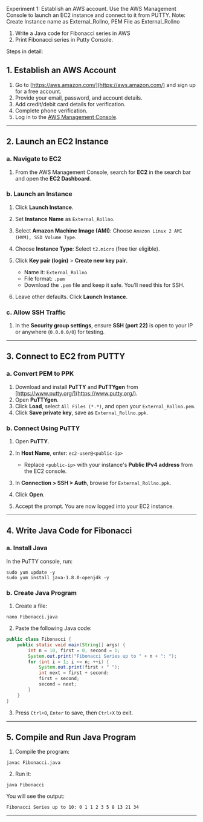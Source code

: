 Experiment 1:
Establish an AWS account. Use the AWS Management Console to launch an EC2 instance and connect to it from PUTTY.
Note: Create Instance name as External_Rollno, PEM File as External_Rollno
1. Write a Java code for Fibonacci series in AWS
2. Print Fibonacci series in Putty Console.

Steps in detail:

## 1. Establish an AWS Account

1. Go to [https://aws.amazon.com/](https://aws.amazon.com/) and sign up for a free account.
2. Provide your email, password, and account details.
3. Add credit/debit card details for verification.
4. Complete phone verification.
5. Log in to the [AWS Management Console](https://console.aws.amazon.com/).

---

## 2. Launch an EC2 Instance

### a. Navigate to EC2

1. From the AWS Management Console, search for **EC2** in the search bar and open the **EC2 Dashboard**.

### b. Launch an Instance

1. Click **Launch Instance**.
2. Set **Instance Name** as `External_Rollno`.
3. Select **Amazon Machine Image (AMI)**: Choose `Amazon Linux 2 AMI (HVM), SSD Volume Type`.
4. Choose **Instance Type**: Select `t2.micro` (free tier eligible).
5. Click **Key pair (login)** > **Create new key pair**.

   * Name it: `External_Rollno`
   * File format: `.pem`
   * Download the `.pem` file and keep it safe. You’ll need this for SSH.
6. Leave other defaults. Click **Launch Instance**.

### c. Allow SSH Traffic

1. In the **Security group settings**, ensure **SSH (port 22)** is open to your IP or anywhere (`0.0.0.0/0`) for testing.

---

## 3. Connect to EC2 from PUTTY

### a. Convert PEM to PPK

1. Download and install **PuTTY** and **PuTTYgen** from [https://www.putty.org/](https://www.putty.org/).
2. Open **PuTTYgen**.
3. Click **Load**, select `All Files (*.*)`, and open your `External_Rollno.pem`.
4. Click **Save private key**, save as `External_Rollno.ppk`.

### b. Connect Using PuTTY

1. Open **PuTTY**.
2. In **Host Name**, enter: `ec2-user@<public-ip>`

   * Replace `<public-ip>` with your instance's **Public IPv4 address** from the EC2 console.
3. In **Connection > SSH > Auth**, browse for `External_Rollno.ppk`.
4. Click **Open**.
5. Accept the prompt. You are now logged into your EC2 instance.

---

## 4. Write Java Code for Fibonacci

### a. Install Java

In the PuTTY console, run:

```
sudo yum update -y
sudo yum install java-1.8.0-openjdk -y
```

### b. Create Java Program

1. Create a file:

```
nano Fibonacci.java
```

2. Paste the following Java code:

```java
public class Fibonacci {
    public static void main(String[] args) {
        int n = 10, first = 0, second = 1;
        System.out.print("Fibonacci Series up to " + n + ": ");
        for (int i = 1; i <= n; ++i) {
            System.out.print(first + " ");
            int next = first + second;
            first = second;
            second = next;
        }
    }
}
```

3. Press `Ctrl+O`, `Enter` to save, then `Ctrl+X` to exit.

---

## 5. Compile and Run Java Program

1. Compile the program:

```
javac Fibonacci.java
```

2. Run it:

```
java Fibonacci
```

You will see the output:

```
Fibonacci Series up to 10: 0 1 1 2 3 5 8 13 21 34
```

---


